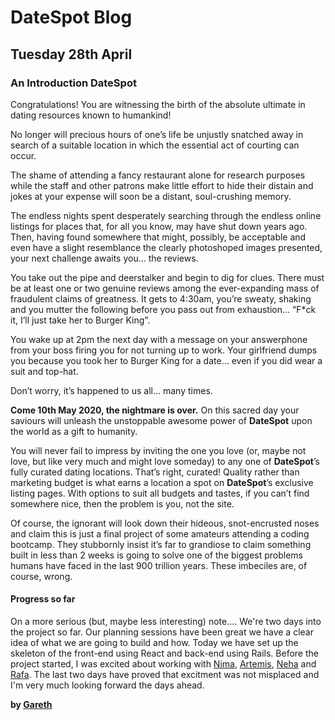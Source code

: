 # DateSpot Blog


## Tuesday 28th April 
### An Introduction DateSpot

Congratulations! You are witnessing the birth of the absolute ultimate in dating resources known to humankind! 

No longer will precious hours of one’s life be unjustly snatched away in search of a suitable location in which the essential act of courting can occur. 

The shame of attending a fancy restaurant alone for research purposes while the staff and other patrons make little effort to hide their distain and jokes at your expense will soon be a distant, soul-crushing memory. 

The endless nights spent desperately searching through the endless online listings for places that, for all you know, may have shut down years ago. Then, having found somewhere that might, possibly, be acceptable and even have a slight resemblance the clearly photoshoped images presented, your next challenge awaits you… the reviews. 

You take out the pipe and deerstalker and begin to dig for clues. There must be at least one or two genuine reviews among the ever-expanding mass of fraudulent claims of greatness. It gets to 4:30am, you’re sweaty, shaking and you mutter the following before you pass out from exhaustion… “F*ck it, I’ll just take her to Burger King”. 

You wake up at 2pm the next day with a message on your answerphone from your boss firing you for not turning up to work. Your girlfriend dumps you because you took her to Burger King for a date… even if you did wear a suit and top-hat.  

Don’t worry, it’s happened to us all… many times.  

**Come 10th May 2020, the nightmare is over.** On this sacred day your saviours will unleash the unstoppable awesome power of **DateSpot** upon the world as a gift to humanity.

You will never fail to impress by inviting the one you love (or, maybe not love, but like very much and might love someday) to any one of **DateSpot**’s fully curated dating locations. That’s right, curated! Quality rather than marketing budget is what earns a location a spot on **DateSpot**’s exclusive listing pages. With options to suit all budgets and tastes, if you can’t find somewhere nice, then the problem is you, not the site.  

Of course, the ignorant will look down their hideous, snot-encrusted noses and claim this is just a final project of some amateurs attending a coding bootcamp. They stubbornly insist it’s far to grandiose to claim something built in less than 2 weeks is going to solve one of the biggest problems humans have faced in the last 900 trillion years.  These imbeciles are, of course, wrong. 

#### Progress so far
On a more serious (but, maybe less interesting) note....
We're two days into the project so far. Our planning sessions have been great we have a clear idea of what we are going to build and how. Today we have set up the skeleton of the front-end using React and back-end using Rails. 
Before the project started, I was excited about working with [Nima](https://github.com/nimzyow), [Artemis](https://github/artemis-p), [Neha](https://github.com/sgneha) and [Rafa](https://github.com/rafahg). The last two days have proved that excitment was not misplaced and I'm very much looking forward the days ahead.

**by [Gareth](https://github.com/gdharris1000)**
